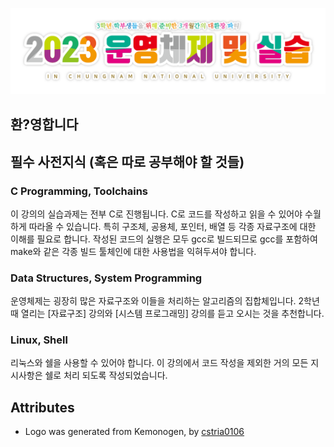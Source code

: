 ![](/profile/logo.png)

## 환?영합니다

## 필수 사전지식 (혹은 따로 공부해야 할 것들)

### C Programming, Toolchains

이 강의의 실습과제는 전부 C로 진행됩니다. C로 코드를 작성하고 읽을 수 있어야 수월하게 따라올 수 있습니다. 특히 구조체, 공용체, 포인터, 배열 등 각종 자료구조에 대한 이해를 필요로 합니다. 작성된 코드의 실행은 모두 gcc로 빌드되므로 gcc를 포함하여 make와 같은 각종 빌드 툴체인에 대한 사용법을 익혀두셔야 합니다.

### Data Structures, System Programming

운영체제는 굉장히 많은 자료구조와 이들을 처리하는 알고리즘의 집합체입니다. 2학년때 열리는 [자료구조] 강의와 [시스템 프로그래밍] 강의를 듣고 오시는 것을 추천합니다.

### Linux, Shell

리눅스와 쉘을 사용할 수 있어야 합니다. 이 강의에서 코드 작성을 제외한 거의 모든 지시사항은 쉘로 처리 되도록 작성되었습니다.

## Attributes
* Logo was generated from Kemonogen, by [cstria0106](https://cstria0106.github.io/kemonogen/)
